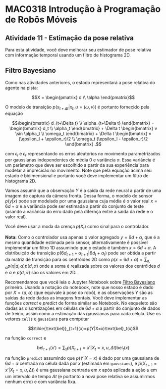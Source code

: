 # MAC0318 Introdução à Programação de Robôs Móveis

## Atividade 11 - Estimação da pose relativa

Para esta atividade, você deve melhorar seu estimador de pose relativa com informação temporal usando um filtro de histograma 2D.

## Filtro Bayesiano

Como nas atividades anteriores, o estado representará a pose relativa do agente na pista:
```math
X = \begin{pmatrix} d \\ \alpha \end{pmatrix}
```
O modelo de transição $`p(x_{t+\Delta t}|x_{t}, u=(\omega,v))`$ é portanto fornecido pela equação
```math
\begin{bmatrix}
 d_{t+\Delta t} \\ \alpha_{t+\Delta t}
\end{bmatrix}
=
\begin{bmatrix}
 d_t \\ \alpha_t
\end{bmatrix}
+
\Delta t 
\begin{bmatrix}
 v \sin \alpha_t \\
 \omega_t
\end{bmatrix}
+
\Delta t 
\begin{bmatrix}
 v (\epsilon_l + \epsilon_r)/2 \\
 \omega_t (\epsilon_l - \epsilon_r)/2
\end{bmatrix} .
```
com $`\epsilon_l`$ e $`\epsilon_r`$ representando os erros aleatórios no movimento parametrizados por gaussianas independentes de média 0 e variância $`\sigma`$. Essa variância é um parâmetro que deve ser escolhido a partir da sua experiência para modelar a imprecisão no movimento. Note que pela equação acima seu estado é bidimensional e portanto você deve implementar um filtro de histograma 2D.

Vamos assumir que a observação $`Y`$ é a saída da rede neural a partir de uma imagem de captura da câmera fronta. Dessa forma, o modelo do sensor $`p(y|x)`$ pode ser modelado por uma gaussiana cuja média é o valor real $`x=6d+\alpha`$ e a variância pode ser estimada a partir do conjunto de teste (usando a variância do erro dado pela difernça entre a saída da rede e o valor real).

Você deve usar a moda da crença $`p(X_t)`$ como sinal para o controlador.

**Nota:** Como o controlador usa apenas o valor agregado $`y=6d + \alpha`$, que é a mesmo quantidade estimada pelo sensor, alternativamente é possível implementar um filtro 1D assumindo que o estado é também $`x=6d + \alpha`$. A distribuição de transição $`p(6d_{t+1} + \alpha_{t+1}|6d_t + \alpha_t)`$ pode ser obtida a partir da matriz de transição para os centróides 2D como $`p(x=6d+\alpha)=\sum_{d,\alpha} p(x|d,\alpha)p(d,\alpha)`$ onde a soma é realizada sobre os valores dos centróides $`d`$ e $`\alpha`$ e $`p(d,\alpha)`$ são os valores em 2D. 

Recomendamos que você leia o Jupyter Notebook sobre [Filtro Bayesiano](https://gitlab.uspdigital.usp.br/mac0318-2021/assignments/-/blob/master/localization/Filtro%20Bayesiano.ipynb) primeiro. Usando a notação do notebook, note que nosso estado é dado por $`X=(d,\alpha)`$ (que equivale à pose do robô), e as observações $`Y`$ são as saídas da rede dadas as imagens frontais. Você deve implementar as funções $`correct`$ e $`predict`$ de forma similar ao Notebook. No esqueleto são dadas as discretizações em células de $`6d+\alpha`$ a partir do conjunto de dados de treino, assim como a estimação das gaussianas para cada célula. Use os vetores `cells` e `gaussians` para computar

```math
\tilde{\text{bel}}_{t+1}(x)=p(Y|X=x)\text{bel}_t(x)
```

na função `correct` e

```math
\text{bel}_{t+1}(x') = \sum_x p(X_{t+1}=x' | X_t=x, u, \Delta t) \text{bel}_t(x)
```

na função `predict` assumindo que $p(Y|X=x)$ é dado por uma gaussiana de $`6d+\alpha`$ centrada na
célula dada por $`x`$ (estimada em `gaussians`), e $p(X_{t+1}=x'|X_t=x,u,\Delta t)$ é uma gaussiana
centrada em $`x`$ após aplicada a ação $`u`$ em um intervalo de tempo $`\Delta t`$ (e portanto a
nova pose relativa se assumirmos nenhum erro) e com variância fixa.
